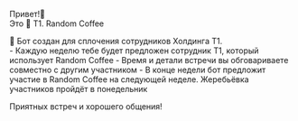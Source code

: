 Привет\!👋  
Это 🔵 T1\. Random Coffee

🤖 Бот создан для сплочения сотрудников Холдинга T1\.  
\- Каждую неделю тебе будет предложен сотрудник T1, который использует Random Coffee
\- Время и детали встречи вы обговариваете совместно с другим участником
\- В конце недели бот предложит участие в Random Coffee на следующей неделе\. Жеребьёвка участников пройдёт в понедельник

Приятных встреч и хорошего общения\!